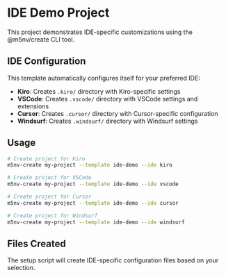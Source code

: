 # IDE Demo Project

This project demonstrates IDE-specific customizations using the @m5nv/create CLI tool.

## IDE Configuration

This template automatically configures itself for your preferred IDE:

- **Kiro**: Creates `.kiro/` directory with Kiro-specific settings
- **VSCode**: Creates `.vscode/` directory with VSCode settings and extensions
- **Cursor**: Creates `.cursor/` directory with Cursor-specific configuration  
- **Windsurf**: Creates `.windsurf/` directory with Windsurf settings

## Usage

```bash
# Create project for Kiro
m5nv-create my-project --template ide-demo --ide kiro

# Create project for VSCode
m5nv-create my-project --template ide-demo --ide vscode

# Create project for Cursor
m5nv-create my-project --template ide-demo --ide cursor

# Create project for Windsurf
m5nv-create my-project --template ide-demo --ide windsurf
```

## Files Created

The setup script will create IDE-specific configuration files based on your selection.